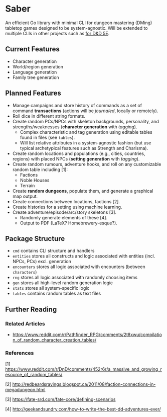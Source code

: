 # Saber

An efficient Go library with minimal CLI for dungeon mastering (DMing) tabletop games designed to be system-agnostic. Will be extended to multiple CLIs in other projects such as [for D&D 5E](https://github.com/AlexSafatli/airtable-dnd).

## Current Features

 - Character generation
 - World/region generation
 - Language generation
 - Family tree generation

## Planned Features

- Manage campaigns and store history of commands as a set of command 
  **transactions** (actions will be *journaled*, locally or remotely).
- Roll dice in different string formats.
- Create random PCs/NPCs with skeleton backgrounds, personality, and 
  strengths/weaknesses (**character generation** with *tagging*).
  - Complex characteristic and tag generation using editable tables found in files (see `tables`).
  - Will list relative attributes in a system-agnostic fashion (but use typical archetypical features such as Strength and Charisma).
- Create random locations and populations (e.g., cities, countries, regions) with placed 
  NPCs (**setting generation** with *tagging*).
- Create random rumours, adventure hooks, and roll on any customizable random 
  table including [1]:
  - Factions
  - Noble Houses
  - Terrain
- Create **random dungeons**, populate them, and generate a graphical map output.
- Create connections between locations, factions [2].
- Create histories for a setting using machine learning.
- Create adventure/episode/arc/story skeletons [3].
  - Randomly generate elements of these [4].
  - Output to PDF (LaTeX? Homebrewery-esque?).

## Package Structure

- `cmd` contains CLI structure and handlers
- `entities` stores all constructs and logic associated with entities (incl. NPCs, PCs) excl. 
  generation
- `encounters` stores all logic associated with encounters (between 
  `characters`)
- `rng` stores all logic associated with randomly choosing items
- `gen` stores all high-level random generation logic
- `stats` stores all system-specific logic
- `tables` contains random tables as text files

## Further Reading

### Related Articles

- https://www.reddit.com/r/Pathfinder_RPG/comments/2t8xwu/compilation_of_random_character_creation_tables/

### References

[1] https://www.reddit.com/r/DnD/comments/452r6r/a_massive_and_growing_resource_of_random_tables/

[2] http://redbeardsravings.blogspot.ca/2011/08/faction-connections-in-megadungeon.html

[3] https://fate-srd.com/fate-core/defining-scenarios

[4] http://geekandsundry.com/how-to-write-the-best-dd-adventures-ever/
